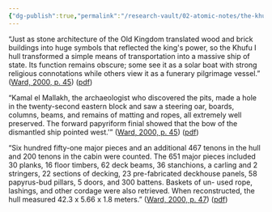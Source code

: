 ```yaml
---
{"dg-publish":true,"permalink":"/research-vault/02-atomic-notes/the-khufu-ship-summarized/"}
---
```


“Just as stone architecture of the Old Kingdom translated wood and brick buildings into huge symbols that reflected the king's power, so the Khufu I hull transformed a simple means of transportation into a massive ship of state. Its function remains obscure; some see it as a solar boat with strong religious connotations while others view it as a funerary pilgrimage vessel.” ([Ward, 2000, p. 45](zotero://select/library/items/Z98WYCE6)) ([pdf](zotero://open-pdf/library/items/UD954MWU?page=53&annotation=2U6PNBUV))

“Kamal el Mallakh, the archaeologist who discovered the pits, made a hole in the twenty-second eastern block and saw a steering oar, boards, columns, beams, and remains of matting and ropes, all extremely well preserved. The forward papyriform finial showed that the bow of the dismantled ship pointed west.'” ([Ward, 2000, p. 45](zotero://select/library/items/Z98WYCE6)) ([pdf](zotero://open-pdf/library/items/UD954MWU?page=53&annotation=MBMEK6RC))

“Six hundred fifty-one major pieces and an additional 467 tenons in the hull and 200 tenons in the cabin were counted. The 651 major pieces included 30 planks, 16 floor timbers, 62 deck beams, 36 stanchions, a carling and 2 stringers, 22 sections of decking, 23 pre-fabricated deckhouse panels, 58 papyrus-bud pillars, 5 doors, and 300 battens. Baskets of un- used rope, lashings, and other cordage were also retrieved. When reconstructed, the hull measured 42.3 x 5.66 x 1.8 meters.” ([Ward, 2000, p. 47](zotero://select/library/items/Z98WYCE6)) ([pdf](zotero://open-pdf/library/items/UD954MWU?page=55&annotation=PBKBTJPQ))
